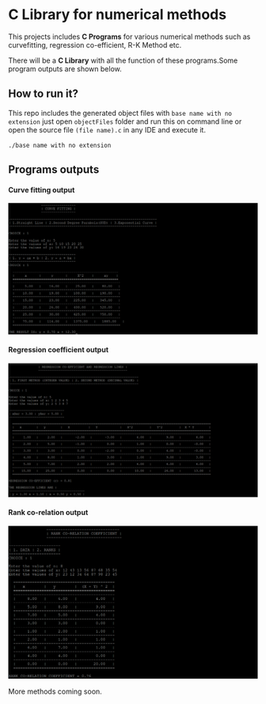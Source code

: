# C Library for numerical methods

This projects includes **C Programs** for various numerical methods such as curvefitting, regression co-efficient, R-K Method etc.

There will be a **C Library** with all the function of these programs.Some program outputs are shown below.

## How to run it?

This repo includes the generated object files with `base name with no extension` just open `objectFiles` folder and run this on command line or open the source file `(file name).c` in any IDE and execute it.

```
./base name with no extension
```

## Programs outputs

#### Curve fitting output

![curvefitting output](outputImages/curvefitting.png)

#### Regression coefficient output

![regression output](outputImages/regression.png)

#### Rank co-relation output

![regression output](outputImages/rankcorelation.png)

More methods coming soon.
